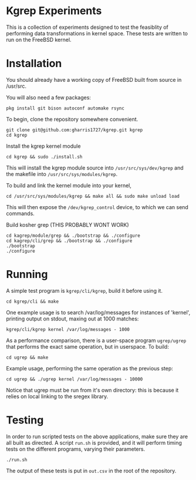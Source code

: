 Kgrep Experiments
=================

This is a collection of experiments designed to test the feasiblity of performing data transformations in kernel space.
These tests are written to run on the FreeBSD kernel.

Installation
============

You should already have a working copy of FreeBSD built from source in /usr/src.

You will also need a few packages:

```console
pkg install git bison autoconf automake rsync
```

To begin, clone the repository somewhere convenient.

```console
git clone git@github.com:gharris1727/kgrep.git kgrep
cd kgrep
```

Install the kgrep kernel module

```console
cd kgrep && sudo ./install.sh
```

This will install the kgrep module source into `/usr/src/sys/dev/kgrep` and the makefile into `/usr/src/sys/modules/kgrep`.

To build and link the kernel module into your kernel,

```console
cd /usr/src/sys/modules/kgrep && make all && sudo make unload load
```

This will then expose the `/dev/kgrep_control` device, to which we can send commands.

Build kosher grep (THIS PROBABLY WONT WORK)

```console
cd kagrep/module/grep && ./bootstrap && ./configure
cd kagrep/cli/grep && ./bootstrap && ./configure
./bootstrap
./configure
```

Running
=======

A simple test program is `kgrep/cli/kgrep`, build it before using it.

```console
cd kgrep/cli && make
```

One example usage is to search /var/log/messages for instances of 'kernel', printing output on stdout, maxing out at 1000 matches:

```console
kgrep/cli/kgrep kernel /var/log/messages - 1000
```

As a performance comparison, there is a user-space program `ugrep/ugrep` that performs the exact same operation, but in userspace.
To build:

```console
cd ugrep && make
```

Example usage, performing the same operation as the previous step:

```console
cd ugrep && ./ugrep kernel /var/log/messages - 10000
```

Notice that ugrep must be run from it's own directory: this is because it relies on local linking to the sregex library.

Testing
=======

In order to run scripted tests on the above applications, make sure they are all built as directed.
A script `run.sh` is provided, and it will perform timing tests on the different programs, varying their parameters.

```console
./run.sh
```

The output of these tests is put in `out.csv` in the root of the repository.

